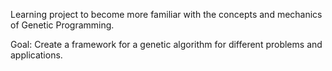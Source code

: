 Learning project to become more familiar with the concepts and mechanics of Genetic Programming.

Goal: Create a framework for a genetic algorithm for different problems and applications.
